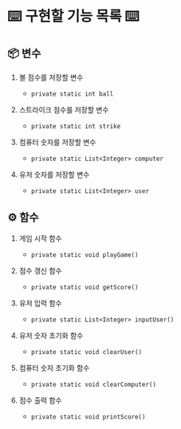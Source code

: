 # ⌨️ 구현할 기능 목록 ⌨️

## 📦 변수

1. 볼 점수를 저장할 변수
    - `private static int ball`


2. 스트라이크 점수를 저장할 변수
    - `private static int strike`


3. 컴퓨터 숫자를 저장할 변수
    - `private static List<Integer> computer`


4. 유저 숫자를 저장할 변수
    - `private static List<Integer> user`

## ⚙️ 함수

1. 게임 시작 함수
    - `private static void playGame()`


2. 점수 갱신 함수
    - `private static void getScore()`


3. 유저 입력 함수
    - `private static List<Integer> inputUser()`


4. 유저 숫자 초기화 함수
    - `private static void clearUser()`


5. 컴퓨터 숫자 초기화 함수
    - `private static void clearComputer()`


6. 점수 출력 함수
    - `private static void printScore()`
